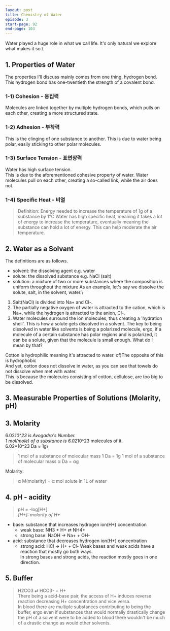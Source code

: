```yaml
---
layout: post
title: Chemistry of Water
episode: 3
start-page: 92
end-page: 103
---
```

Water played a huge role in what we call life. It's only natural we explore what makes it so.\
## 1. Properties of Water
The properties I'll discuss mainly comes from one thing, hydrogen bond. This hydrogen bond has one-twentieth the strength of a covalent bond.
### 1-1) Cohesion - 응집력
Molecules are linked together by multiple hydrogen bonds, which pulls on each other, creating a more structured state.
### 1-2) Adhesion - 부착력
This is the clinging of one substance to another. This is due to water being polar, easily sticking to other polar molecules.
### 1-3) Surface Tension - 표면장력
Water has high surface tension.\
This is due to the aforementioned cohesive property of water. Water molecules pull on each other, creating a so-called link, while the air does not.
### 1-4) Specific Heat - 비열
> Definition: Energy needed to increase the temperature of 1g of a substance by 1°C
Water has high specific heat, meaning it takes a lot of energy to increase the temperature,
eventually meaning the substance can hold a lot of energy. This can help moderate the air temperature.

## 2. Water as a Solvant
The definitions are as follows.
- solvent: the dissolving agent e.g. water
- solute: the dissolved substance e.g. NaCl (salt)
- solution: a mixture of two or more substances where the composition is uniform throughout the mixture
As an example, let's say we dissolve the solute, salt, in the solvent, water.\
1. Salt(NaCl) is divided into Na+ and Cl-.
2. The partially negative oxygen of water is attracted to the cation, which is Na+, while the hydrogen is attracted to the anion, Cl-.
3. Water molecules surround the ion molecules, thus creating a 'hydration shell'.
This is how a solute gets dissolved in a solvent. 
The key to being dissolved in water like solvents is being a polarized molecule, ergo, if a molecule of a certain substance has polar regions and is polarized, it can be a solute,
given that the molecule is small enough.
What do I mean by that?

Cotton is hydrophilic meaning it's attracted to water. cf)The opposite of this is hydrophobic\
And yet, cotton does not dissolve in water, as you can see that towels do not dissolve when met with water.\
This is because the molecules consisting of cotton, cellulose, are too big to be dissolved.

## 3. Measurable Properties of Solutions (Molarity, pH)
## 3. Molarity
6.02*10^23 is Avogadro's Number.\
1 mol(mole) of a substance is 6.02*10^23 molecules of it.\
6.02*10^23 Da ≈ 1g\
> 1 mol of a substance of molecular mass 1 Da = 1g
> 1 mol of a substance of molecular mass α Da = αg

Molarity:
> α M(molarity) = α mol solute in 1L of water

## 4. pH - acidity
> pH = -log[H+]\
> *[H+]: molarity of H+*
- base: substance that increases hydrogen ion(H+) concentration
    - weak base: NH3 + H+ ⇄ NH4+
    - strong base: NaOH → Na+ + OH-
- acid: substance that decreases hydrogen ion(H+) concentration
    - strong acid: HCl → H+ + Cl-
Weak bases and weak acids have a reaction that mostly go both ways.\
In strong bases and strong acids, the reaction mostly goes in one direction.

## 5. Buffer
> H2CO3 ⇄ HCO3- + H+\
There being a acid-base pair, the access of H+ induces reverse reaction decreasing H+ concentration and vice versa.\
In blood there are multiple substances contributing to being the buffer, ergo even if substances that would normally drastically change the pH of a solvent were to be added to blood there wouldn't be much of a drastic change as would other solvents.
